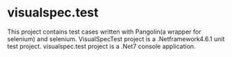 # visualspec.test
This project contains test cases written with Pangolin(a wrapper for selenium) and selenium. 
VisualSpecTest project is a .Netframework4.6.1 unit test project.
visualspec.test project is a .Net7 console application.
